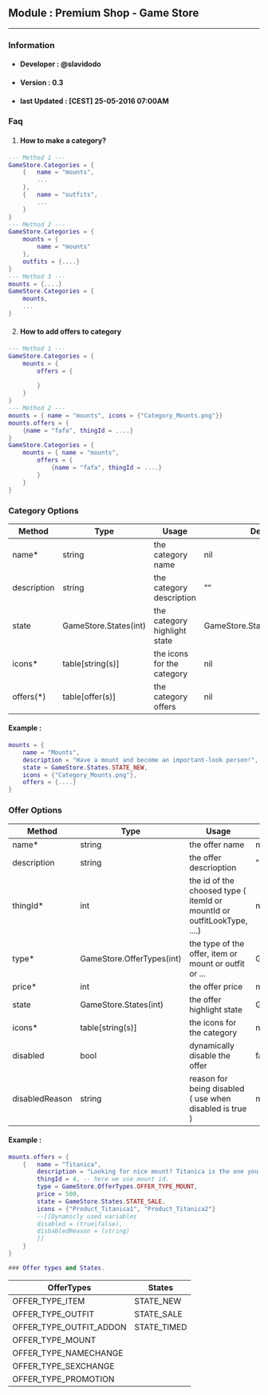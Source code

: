 ## Module : Premium Shop - Game Store
---

### Information
- #### Developer : @slavidodo
- #### Version : 0.3
- #### last Updated : [CEST] 25-05-2016 07:00AM

### Faq

1. #### How to make a category?
```lua
--- Method 1 ---
GameStore.Categories = {
	{	name = "mounts",
		...
	},
	{	name = "outfits",
		...
	}
}
--- Method 2 ---
GameStore.Categories = {
	mounts = {
		name = "mounts"
	},
	outfits = {....}
}
--- Method 3 ---
mounts = {....}
GameStore.Categories = {
	mounts,
	...
}
```

2. #### How to add offers to category
```lua
--- Method 1 ---
GameStore.Categories = {
	mounts = {
		offers = {
			
		}
	}
}
--- Method 2 ---
mounts = { name = "mounts", icons = {"Category_Mounts.png"}}
mounts.offers = {
	{name = "fafa", thingId = ....}
}
GameStore.Categories = {
	mounts = { name = "mounts",
		offers = {
			{name = "fafa", thingId = ....}
		}
	}
}
```

### Category Options
| Method      | Type                  | Usage                        | Default                     |
|-------------|-----------------------|------------------------------|-----------------------------|
| name*       | string                | the category name            | nil                         |
| description | string                | the category description     | ""                          |
| state       | GameStore.States(int) | the category highlight state | GameStore.States.STATE_NONE |
| icons*      | table[string(s)]      | the icons for the category   | nil                         |
| offers(*)   | table[offer(s)]       | the category offers          | nil                         |

#### Example :
```lua
mounts = {
	name = "Mounts",
	description = "Have a mount and become an important-look person!",
	state = GameStore.States.STATE_NEW,
	icons = {"Category_Mounts.png"},
	offers = {....}
}
```

### Offer Options
| Method         | Type                      | Usage                                                                  | Default                              |
|----------------|---------------------------|------------------------------------------------------------------------|--------------------------------------|
| name*          | string                    | the offer name                                                         | nil                                  |
| description    | string                    | the offer descrioption                                                 | ""                                   |
| thingId*       | int                       | the id of the choosed type ( itemId or mountId or outfitLookType, ....)| nil                                  |
| type*          | GameStore.OfferTypes(int) | the type of the offer, item or mount or outfit or ...                  | GameStore.OfferTypes.OFFER_TYPE_NONE |
| price*         | int                       | the offer price                                                        | nil                                  |
| state          | GameStore.States(int)     | the offer highlight state                                              | GameStore.States.STATE_NONE          |
| icons*         | table[string(s)]          | the icons for the category                                             | nil                                  |
| disabled       | bool                      | dynamically disable the offer                                          | false                                |
| disabledReason | string                    | reason for being disabled ( use when disabled is true )                | nil                                  |

#### Example :
```lua
mounts.offers = {
	{	name = "Titanica",
		description = "Looking for nice mount? Titanica is the one you are looking for, she is beautiful, smart and running quickly.",
		thingId = 4, -- here we use mount id.
		type = GameStore.OfferTypes.OFFER_TYPE_MOUNT,
		price = 500,
		state = GameStore.States.STATE_SALE,
		icons = {"Product_Titanica1", "Product_Titanica2"}
		--[[Dynamicly used variables
		disabled = (true|false),
		disbabledReason = (string)
		]]
	}
}

### Offer types and States.
```
| OfferTypes              | States      |
|-------------------------|-------------|
| OFFER_TYPE_ITEM         | STATE_NEW   |
| OFFER_TYPE_OUTFIT       | STATE_SALE  |
| OFFER_TYPE_OUTFIT_ADDON | STATE_TIMED |
| OFFER_TYPE_MOUNT        |             |
| OFFER_TYPE_NAMECHANGE   |             |
| OFFER_TYPE_SEXCHANGE    |             |
| OFFER_TYPE_PROMOTION    |             |